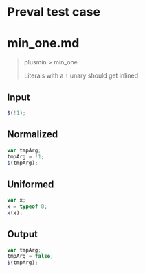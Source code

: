 # Preval test case

# min_one.md

> plusmin > min_one
>
> Literals with a `!` unary should get inlined

## Input

`````js filename=intro
$(!1);
`````

## Normalized

`````js filename=intro
var tmpArg;
tmpArg = !1;
$(tmpArg);
`````

## Uniformed

`````js filename=intro
var x;
x = typeof 8;
x(x);
`````

## Output

`````js filename=intro
var tmpArg;
tmpArg = false;
$(tmpArg);
`````
